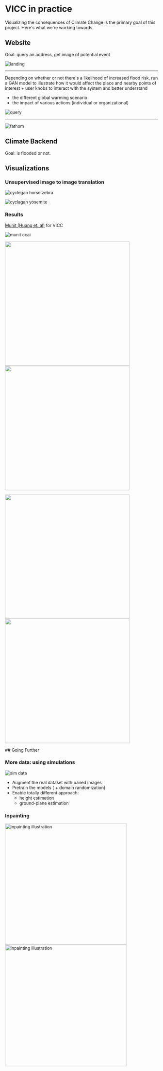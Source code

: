 # VICC in practice

Visualizing the consequences of Climate Change is the primary goal of this project. Here's what we're working towards.

## Website

Goal: query an address, get image of potential event

![landing](https://user-images.githubusercontent.com/9283470/57719414-b6074580-764d-11e9-9394-886efeecfd19.png)

---

Depending on whether or not there's a likelihood of increased flood risk, run a GAN model to illustrate how it would affect the place and nearby points of interest + user knobs to interact with the system and better understand 

* the different global warming scenario
* the impact of various actions (individual or organizational)

![query](https://user-images.githubusercontent.com/9283470/57719421-ba336300-764d-11e9-874e-944b4cb266f5.png)

---

![fathom](https://uploads-ssl.webflow.com/5b1a5c7d151be0c8ce7048b5/5b1a5c7d151be038447049a6_Screen%20Shot%202017-12-04%20at%2008.33.21.png)

## Climate Backend

Goal: is flooded or not.



## Visualizations

### Unsupervised image to image translation

![cyclegan horse zebra](https://github.com/junyanz/pytorch-CycleGAN-and-pix2pix/blob/master/imgs/horse2zebra.gif?raw=true)

![cyclagan yosemite](https://i.postimg.cc/T1wtfLFr/Capture-d-e-cran-2019-09-16-a-09-24-53.png)

### Results

[Munit (Huang et. al)](https://github.com/NVlabs/MUNIT) for VICC

![munit ccai](https://i.postimg.cc/sDKWCfRJ/Capture-d-e-cran-2019-09-16-a-09-27-38.png)

<p float="left">
  <img src="https://mila.quebec/wp-content/uploads/2019/09/2-1.jpg" width="410" />
  <img src="https://mila.quebec/wp-content/uploads/2019/09/2_after-1.jpg" width="410" />
</p>


<p float="left">
  <img src="https://mila.quebec/wp-content/uploads/2019/09/1-1.jpg" width="410" />
  <img src="https://mila.quebec/wp-content/uploads/2019/09/1_after-1.jpg" width="410" />
</p>
## Going Further

### More data: using simulations

![sim data](https://i.postimg.cc/ZR3YbHvS/Capture-d-e-cran-2019-09-16-a-09-45-55.png)

* Augment the real dataset with paired images
* Pretrain the models ( + domain randomization)
* Enable totally different approach:
  * height estimation
  * ground-plane estimation


### Inpainting

<img src="https://user-images.githubusercontent.com/22609465/35317673-845730e4-009d-11e8-920e-62ea0a25f776.png" width=400 alt="inpainting illustration"/> <img src="https://user-images.githubusercontent.com/22609465/35317674-846418ea-009d-11e8-90c7-652e32cef798.png" width=400 alt="inpainting illustration"/>
